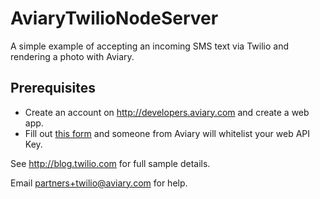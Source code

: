 # AviaryTwilioNodeServer

A simple example of accepting an incoming SMS text via Twilio and rendering a photo with Aviary.

## Prerequisites
- Create an account on http://developers.aviary.com and create a web app.
- Fill out [this form](https://docs.google.com/forms/d/1M6NxX7BipRFSqtjpfIRdMJWJWwsGSdzGsgiTJ9lfyyA/viewform) and someone from Aviary will whitelist your web API Key.

See http://blog.twilio.com for full sample details.

Email partners+twilio@aviary.com for help.
